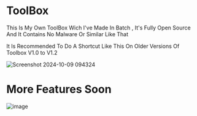 # ToolBox
This Is My Own ToolBox Wich I've Made In Batch , It's Fully Open Source And It Contains No Malware Or Similar Like That

It Is Recommended To Do A Shortcut Like This On Older Versions Of Toolbox V1.0 to V1.2

![Screenshot 2024-10-09 094324](https://github.com/user-attachments/assets/f774e1ec-eaba-4594-a449-40112a6de915)

# More Features Soon
![image](https://github.com/user-attachments/assets/bded4d0f-63a3-44ae-ad96-ea237411b33d)
